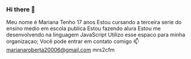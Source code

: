 ### Hi there 👋
Meu nome é Mariana
Tenho 17 anos
Estou cursando a terceira serie do ensino medio em escola publica
Estou fazendo alura
Estou me desenvolvendo na linguagem JavaScript
Utilizo esse espaco para minha organizaçao;
Você pode entrar em contato comigo 📫
marianaroberta20006@gmail.com
mrs2cfm
